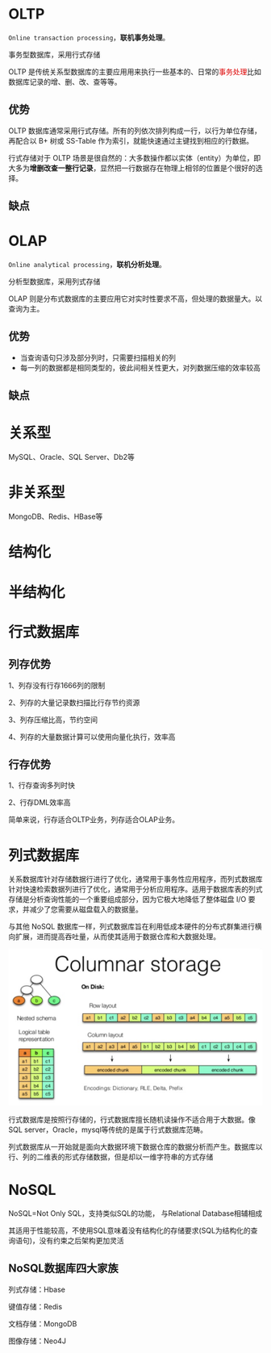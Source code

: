 # OLTP

`Online transaction processing`，**联机事务处理**。

事务型数据库，采用行式存储

OLTP 是传统关系型数据库的主要应用用来执行一些基本的、日常的<font color=#dd0000>事务处理</font>比如数据库记录的增、删、改、查等等。

## 优势

OLTP 数据库通常采用行式存储。所有的列依次排列构成一行，以行为单位存储，再配合以 B+ 树或 SS-Table 作为索引，就能快速通过主键找到相应的行数据。

行式存储对于 OLTP 场景是很自然的：大多数操作都以实体（entity）为单位，即大多为**增删改查一整行记录**，显然把一行数据存在物理上相邻的位置是个很好的选择。

## 缺点



# OLAP

`Online analytical processing`，**联机分析处理**。

分析型数据库，采用列式存储

OLAP 则是分布式数据库的主要应用它对实时性要求不高，但处理的数据量大。以查询为主。



## 优势

- 当查询语句只涉及部分列时，只需要扫描相关的列
- 每一列的数据都是相同类型的，彼此间相关性更大，对列数据压缩的效率较高

## 缺点



# 关系型

MySQL、Oracle、SQL Server、Db2等



# 非关系型

MongoDB、Redis、HBase等



# 结构化



# 半结构化



# 行式数据库

## 列存优势

1、列存没有行存1666列的限制

2、列存的大量记录数扫描比行存节约资源

3、列存压缩比高，节约空间

4、列存的大量数据计算可以使用向量化执行，效率高



## 行存优势

1、行存查询多列时快

2、行存DML效率高

简单来说，行存适合OLTP业务，列存适合OLAP业务。



# 列式数据库

关系数据库针对存储数据行进行了优化，通常用于事务性应用程序，而列式数据库针对快速检索数据列进行了优化，通常用于分析应用程序。适用于数据库表的列式存储是分析查询性能的一个重要组成部分，因为它极大地降低了整体磁盘 I/O 要求，并减少了您需要从磁盘载入的数据量。

与其他 NoSQL 数据库一样，列式数据库旨在利用低成本硬件的分布式群集进行横向扩展，进而提高吞吐量，从而使其适用于数据仓库和大数据处理。



![](hbase/img/column-db1.png)

行式数据库是按照行存储的，行式数据库擅长随机读操作不适合用于大数据。像SQL server，Oracle，mysql等传统的是属于行式数据库范畴。

列式数据库从一开始就是面向大数据环境下数据仓库的数据分析而产生。数据库以行、列的二维表的形式存储数据，但是却以一维字符串的方式存储



# NoSQL

NoSQL=Not Only SQL，支持类似SQL的功能， 与Relational Database相辅相成

其适用于性能较高，不使用SQL意味着没有结构化的存储要求(SQL为结构化的查询语句)，没有约束之后架构更加灵活



## NoSQL数据库四大家族

列式存储：Hbase

键值存储：Redis

文档存储：MongoDB

图像存储：Neo4J
